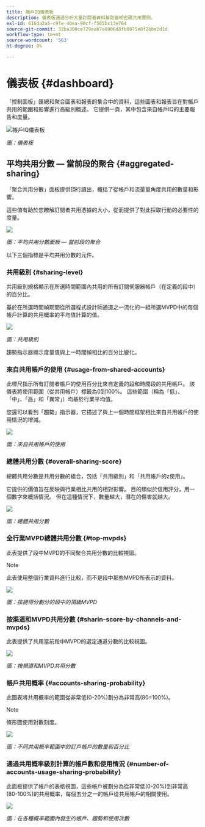 ```yaml
---
title: 帳戶IQ儀表板
description: 儀表板通過分析大量訂閱者資料幫助查明密碼共用實例。
exl-id: 616da2a5-c9fe-40ea-90cf-f565bc13e764
source-git-commit: 32ba300ce729eab7a6906d8fb0875e8f2bbe2d1d
workflow-type: tm+mt
source-wordcount: '563'
ht-degree: 0%

---
```


# 儀表板 {#dashboard}

「控制面板」匯總和聚合圖表和報表的集合中的資料，這些圖表和報表旨在對帳戶共用的範圍和影響進行高級別概述。 它提供一頁，其中包含來自帳戶IQ的主要報告和度量。

![帳戶IQ儀表板](assets/dashboard-capture.png)


*圖：儀表板*

## 平均共用分數 — 當前段的聚合 {#aggregated-sharing}

「聚合共用分數」面板提供頂行讀出，概括了從帳戶和流量量角度共用的數量和影響。

這些值有助於您瞭解訂閱者共用憑據的大小，從而提供了對此採取行動的必要性的度量。

![](assets/aggregate-sharing-score.png)


*圖：平均共用分數面板 — 當前段的聚合*

以下三個指標是平均共用分數的元件。

### 共用級別 {#sharing-level}

共用級別規格顯示在所選時間範圍內共用的所有訂閱伺服器帳戶（在定義的段中）的百分比。

基於在所選時間幀期間從所選程式設計師通道之一流化的一組所選MVPD中的每個帳戶計算的共用概率的平均值計算的值。

![](assets/sharing-level.png)


*圖：共用級別*

趨勢指示器顯示度量值與上一時間幀相比的百分比變化。

### 來自共用帳戶的使用 {#usage-from-shared-accounts}

此標尺指示所有訂閱者帳戶的使用百分比來自定義的段和時間段的共用帳戶。 該儀表將使用範圍（從共用帳戶）標籤為0到100%。 這些範圍（稱為「低」、「中」、「高」和「異常」）均基於行業平均值。

您還可以看到「趨勢」指示器，它描述了與上一個時間框架相比來自共用帳戶的使用情況的增減。

![](assets/usage-4mshared-accounts.png)


*圖：來自共用帳戶的使用*

### 總體共用分數 {#overall-sharing-score}

總體共用分數是共用分數的組合，包括「共用級別」和「共用帳戶的z使用」。

它提供的價值旨在反映與行業相比共用的相對影響。 目的類似於信用評分，用一個數字來概括情況。 但在這種情況下，數量越大，潛在的傷害就越大。

![](assets/overall-sharing-score.png)


*圖：總體共用分數*

<!--### MVPDs in segment {#mvpd-in-segment}

It is a table of risk indices and accounts totals for the top MVPDs ranked by overall usage or account sharing.

![](assets/mvpds-in-segment.png)-->

### 全行業MVPD總體共用分數 {#top-mvpds}

此表提供了段中MVPD的不同聚合共用分數的比較視圖。

>[!NOTE]
>
>此表使用整個行業資料進行比較，而不是段中那些MVPD所表示的資料。

![](assets/top-mvpds.png)


*圖：按總得分劃分的段中的頂級MVPD*

### 按渠道和MVPD共用分數 {#sharin-score-by-channels-and-mvpds}

此表提供了共用當前段中MVPD的選定通道分數的比較視圖。

![](assets/sharing-scores-by-channels-mvpds.png)


*圖：按頻道和MVPD共用分數*

### 帳戶共用概率 {#accounts-sharing-probability}

此圖表將共用概率的範圍從非常低(0-20%)劃分為非常高(80=100%)。

>[!NOTE]
>
>條形圖使用對數刻度。


![](assets/dashboard-ac-sharing-prob.png)


*圖：不同共用概率範圍中的訂戶帳戶的數量和百分比*

### 通過共用概率級別計算的帳戶數和使用情況 {#number-of-accounts-usage-sharing-probability}

此面板提供了帳戶的表格視圖，這些帳戶被劃分為從非常低(0-20%)到非常高(80-100%)的共用概率，每個五分之一的帳戶從共用帳戶的相關使用。

![](assets/no-acc-usage-prob-level.png)


*圖：在各種概率範圍內發生的帳戶、趨勢和使用次數*

